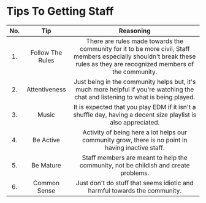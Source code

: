 Tips To Getting Staff
=====================

|No.|Tip|Reasoning|
|:-----------:|:-----------:|:-----------:|
|1.|Follow The Rules|There are rules made towards the community for it to be more civil, Staff members especially shouldn't break these rules as they are recognized members of the community.|
|2.|Attentiveness|Just being in the community helps but, it's much more helpful if you're watching the chat and listening to what is being played.|
|3.|Music|It is expected that you play EDM if it isn't a shuffle day, having a decent size playlist is also appreciated.|
|4.|Be Active|Activity of being here a lot helps our community grow, there is no point in having inactive staff.|
|5.|Be Mature|Staff members are meant to help the community, not be childish and create problems.|
|6.|Common Sense|Just don't do stuff that seems idiotic and harmful towards the community.|

